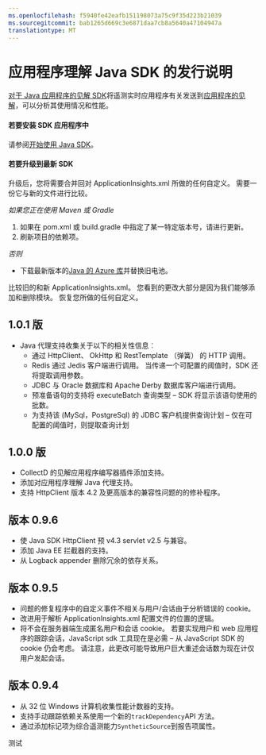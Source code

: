 ```yaml
---
ms.openlocfilehash: f5940fe42eafb151198073a75c9f35d223b21039
ms.sourcegitcommit: bab1265d669c3e6871daa7cb8a5640a47104947a
translationtype: MT
---
```

<properties 
    pageTitle="Java 的应用程序理解的发行说明" 
    description="最新的更新。" 
    services="application-insights" 
    documentationCenter=""
    authors="alancameronwills" 
    manager="douge"/>
<tags 
    ms.service="application-insights" 
    ms.workload="tbd" 
    ms.tgt_pltfrm="ibiza" 
    ms.devlang="na" 
    ms.topic="article" 
    ms.date="06/18/2015" 
    ms.author="awills"/>
 
# 应用程序理解 Java SDK 的发行说明

[对于 Java 应用程序的见解 SDK](app-insights-java-get-started.md)将遥测实时应用程序有关发送到[应用程序的见解](http://azure.microsoft.com/services/application-insights/)，可以分析其使用情况和性能。

#### 若要安装 SDK 应用程序中

请参阅[开始使用 Java SDK](app-insights-java-get-started.md)。

#### 若要升级到最新 SDK 

升级后，您将需要合并回对 ApplicationInsights.xml 所做的任何自定义。 需要一份它与新的文件进行比较。

*如果您正在使用 Maven 或 Gradle*

1. 如果在 pom.xml 或 build.gradle 中指定了某一特定版本号，请进行更新。
2. 刷新项目的依赖项。

*否则*

* 下载最新版本的[Java 的 Azure 库](http://dl.msopentech.com/lib/PackageForWindowsAzureLibrariesForJava.html)并替换旧电池。 
 
比较旧的和新 ApplicationInsights.xml。 您看到的更改大部分是因为我们能够添加和删除模块。 恢复您所做的任何自定义。

## 1.0.1 版
- Java 代理支持收集关于以下的相关性信息︰
    - 通过 HttpClient、 OkHttp 和 RestTemplate （弹簧） 的 HTTP 调用。
    - Redis 通过 Jedis 客户端进行调用。 当传递一个可配置的阈值时，SDK 还将提取调用参数。
    - JDBC 与 Oracle 数据库和 Apache Derby 数据库客户端进行调用。
    - 预准备语句的支持将 executeBatch 查询类型 – SDK 将显示该语句使用的批数。
    - 为支持该 (MySql，PostgreSql) 的 JDBC 客户机提供查询计划 – 仅在可配置的阈值时，则提取查询计划

## 1.0.0 版
- CollectD 的见解应用程序编写器插件添加支持。
- 添加对应用程序理解 Java 代理支持。
- 支持 HttpClient 版本 4.2 及更高版本的兼容性问题的的修补程序。

## 版本 0.9.6
- 使 Java SDK HttpClient 预 v4.3 servlet v2.5 与兼容。
- 添加 Java EE 拦截器的支持。
- 从 Logback appender 删除冗余的依存关系。

## 版本 0.9.5  

- 问题的修复程序中的自定义事件不相关与用户/会话由于分析错误的 cookie。  
- 改进用于解析 ApplicationInsights.xml 配置文件的位置的逻辑。
- 将不会在服务器端生成匿名用户和会话 cookie。 若要实现用户和 web 应用程序的跟踪会话，JavaScript sdk 工具现在是必需 – 从 JavaScript SDK 的 cookie 仍会考虑。 请注意，此更改可能导致用户巨大重述会话数为现在计仅用户发起会话。

## 版本 0.9.4

- 从 32 位 Windows 计算机收集性能计数器的支持。
- 支持手动跟踪依赖关系使用一个新的```trackDependency```API 方法。
- 通过添加标记项为综合遥测能力```SyntheticSource```到报告项属性。
 

测试
